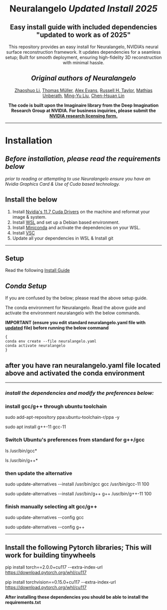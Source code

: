 <div align="center">
  
# **Neuralangelo** *Updated Install 2025*
## Easy install guide with included dependencies "updated to work as of 2025"
This repository provides an easy install for Neuralangelo, NVIDIA’s neural surface reconstruction framework. It updates dependencies for a seamless setup; Built for smooth deployment, ensuring high-fidelity 3D reconstruction with minimal hassle.
## *Original authors of Neuralangelo*
[Zhaoshuo Li](https://mli0603.github.io/), [Thomas Müller](https://tom94.net/), [Alex Evans](https://research.nvidia.com/person/alex-evans), [Russell H. Taylor](https://www.cs.jhu.edu/~rht/), [Mathias Unberath](https://mathiasunberath.github.io/), [Ming-Yu Liu](https://mingyuliu.net/), [Chen-Hsuan Lin](https://chenhsuanlin.bitbucket.io/)

**The code is built upon the Imaginaire library from the Deep Imagination Research Group at NVIDIA.
For business inquiries, please submit the [NVIDIA research licensing form.](https://www.nvidia.com/en-us/research/inquiries/)**
</div>

---

# **Installation**

## *Before installation, please read the requirements below*

*prior to reading or attempting to use Neuralangelo ensure you have an Nvidia Graphics Card & Use of Cuda based technology.*

## **Install the below** 

1. Install [Nvidia's 11.7 Cuda Drivers](https://developer.nvidia.com/cuda-11-7-0-download-archive) on the machine and reformat your image & system.
2. Install [WSL](https://learn.microsoft.com/en-us/windows/wsl/install) and set up a Debian based environment.
3. Install [Miniconda](https://docs.anaconda.com/miniconda/) and activate the dependencies on your WSL.
4. Install [VSC](https://code.visualstudio.com/download)
5. Update all your dependencies in WSL & Install git

---

## **Setup**

Read the following [Install Guide](https://github.com/beasmith152/Easy-Install-Neuralangelo-includes-updated-dependency-list-/blob/main/INSTALLGUIDE.md)

## *Conda Setup* 

If you are confused by the below; please read the above setup guide.

The conda environment for Neuralangelo. Read the above guide and activate the environment neuralangelo with the below commands.

**IMPORTANT (ensure you edit standard neuralangelo.yaml file with [updated](https://github.com/beasmith152/Easy-Install-Neuralangelo-includes-updated-dependency-list-/blob/main/neuralangelo.yaml) file) before running the below command**

```
{
conda env create --file neuralangelo.yaml
conda activate neuralangelo
}
```
## **after you have ran neuralangelo.yaml file located above and activated the conda environment**

---

### *install the dependencies and modify the preferences below:*


### **install gcc/g++ through ubuntu toolchain**


sudo add-apt-repository ppa:ubuntu-toolchain-r/ppa -y


sudo apt install g++-11 gcc-11


### **Switch Ubuntu's preferences from standard for g++/gcc**


ls /usr/bin/gcc*


ls /usr/bin/g++*


### **then update the alternative**


sudo update-alternatives --install /usr/bin/gcc gcc /usr/bin/gcc-11 100


sudo update-alternatives --install /usr/bin/g++ g++ /usr/bin/g++-11 100


### **finish manually selecting alt gcc/g++**


sudo update-alternatives --config gcc


sudo update-alternatives --config g++

---

## **Install the following Pytorch libraries; This will work for building tinywheels**


pip install torch==2.0.0+cu117 --extra-index-url https://download.pytorch.org/whl/cu117


pip install torchvision==0.15.0+cu117 --extra-index-url https://download.pytorch.org/whl/cu117


**After installing these dependencies you should be able to install the requirements.txt**
